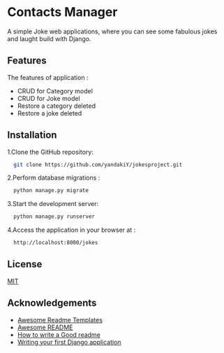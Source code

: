 # Contacts Manager

A simple Joke web applications, where you can see some fabulous jokes and laught build with Django.

## Features

The features of application : 
- CRUD for Category model
- CRUD for Joke model
- Restore a category deleted
- Restore a joke deleted


## Installation

1.Clone the GitHub repository:

```bash
  git clone https://github.com/yandakiY/jokesproject.git
```

2.Perform database migrations :

```bash
  python manage.py migrate

```

3.Start the development server:

```bash
  python manage.py runserver

```

4.Access the application in your browser at :
```bash
  http://localhost:8000/jokes
```
## License

[MIT](https://choosealicense.com/licenses/mit/)


## Acknowledgements

 - [Awesome Readme Templates](https://awesomeopensource.com/project/elangosundar/awesome-README-templates)
 - [Awesome README](https://github.com/matiassingers/awesome-readme)
 - [How to write a Good readme](https://bulldogjob.com/news/449-how-to-write-a-good-readme-for-your-github-project)
 - [Writing your first Django application](https://docs.djangoproject.com/en/4.2/intro/tutorial01/)